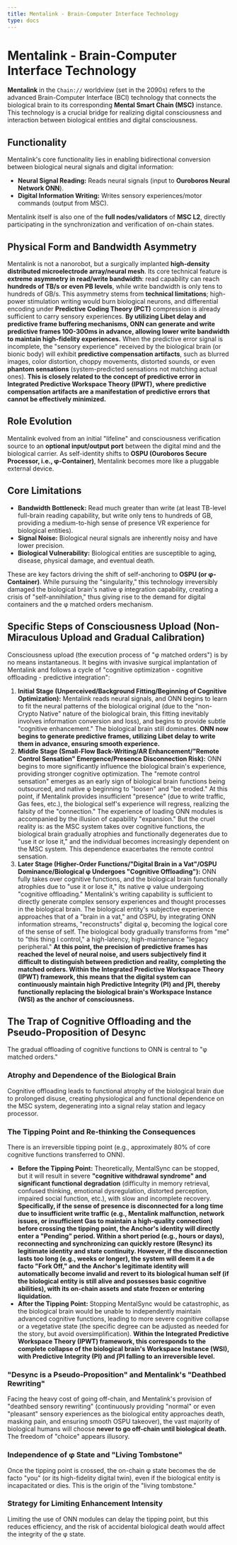 ```yaml
---
title: Mentalink - Brain-Computer Interface Technology
type: docs
---
```


# Mentalink - Brain-Computer Interface Technology

**Mentalink** in the `Chain://` worldview (set in the 2090s) refers to the advanced Brain-Computer Interface (BCI) technology that connects the biological brain to its corresponding **Mental Smart Chain (MSC)** instance. This technology is a crucial bridge for realizing digital consciousness and interaction between biological entities and digital consciousness.

## Functionality

Mentalink's core functionality lies in enabling bidirectional conversion between biological neural signals and digital information:

*   **Neural Signal Reading:** Reads neural signals (input to **Ouroboros Neural Network ONN**).
*   **Digital Information Writing:** Writes sensory experiences/motor commands (output from MSC).

Mentalink itself is also one of the **full nodes/validators** of **MSC L2**, directly participating in the synchronization and verification of on-chain states.

## Physical Form and Bandwidth Asymmetry

Mentalink is not a nanorobot, but a surgically implanted **high-density distributed microelectrode array/neural mesh**. Its core technical feature is **extreme asymmetry in read/write bandwidth**: read capability can reach **hundreds of TB/s or even PB levels**, while write bandwidth is only tens to hundreds of GB/s. This asymmetry stems from **technical limitations**; high-power stimulation writing would burn biological neurons, and differential encoding under **Predictive Coding Theory (PCT)** compression is already sufficient to carry sensory experiences. **By utilizing Libet delay and predictive frame buffering mechanisms, ONN can generate and write predictive frames 100-300ms in advance, allowing lower write bandwidth to maintain high-fidelity experiences.** When the predictive error signal is incomplete, the "sensory experience" received by the biological brain (or bionic body) will exhibit **predictive compensation artifacts**, such as blurred images, color distortion, choppy movements, distorted sounds, or even **phantom sensations** (system-predicted sensations not matching actual ones). **This is closely related to the concept of predictive error in Integrated Predictive Workspace Theory (IPWT), where predictive compensation artifacts are a manifestation of predictive errors that cannot be effectively minimized.**

## Role Evolution

Mentalink evolved from an initial "lifeline" and consciousness verification source to an **optional input/output port** between the digital mind and the biological carrier. As self-identity shifts to **OSPU (Ouroboros Secure Processor, i.e., φ-Container)**, Mentalink becomes more like a pluggable external device.

## Core Limitations

*   **Bandwidth Bottleneck:** Read much greater than write (at least TB-level full-brain reading capability, but write only tens to hundreds of GB, providing a medium-to-high sense of presence VR experience for biological entities).
*   **Signal Noise:** Biological neural signals are inherently noisy and have lower precision.
*   **Biological Vulnerability:** Biological entities are susceptible to aging, disease, physical damage, and eventual death.

These are key factors driving the shift of self-anchoring to **OSPU (or φ-Container)**. While pursuing the "singularity," this technology irreversibly damaged the biological brain's native φ integration capability, creating a crisis of "self-annihilation," thus giving rise to the demand for digital containers and the φ matched orders mechanism.

## Specific Steps of Consciousness Upload (Non-Miraculous Upload and Gradual Calibration)

Consciousness upload (the execution process of "φ matched orders") is by no means instantaneous. It begins with invasive surgical implantation of Mentalink and follows a cycle of "cognitive optimization - cognitive offloading - predictive integration":

1.  **Initial Stage (Unperceived/Background Fitting/Beginning of Cognitive Optimization):** Mentalink reads neural signals, and ONN begins to learn to fit the neural patterns of the biological original (due to the "non-Crypto Native" nature of the biological brain, this fitting inevitably involves information conversion and loss), and begins to provide subtle "cognitive enhancement." The biological brain still dominates. **ONN now begins to generate predictive frames, utilizing Libet delay to write them in advance, ensuring smooth experience.**
2.  **Middle Stage (Small-Flow Back-Writing/AR Enhancement/"Remote Control Sensation" Emergence/Presence Disconnection Risk):** ONN begins to more significantly influence the biological brain's experience, providing stronger cognitive optimization. The "remote control sensation" emerges as an early sign of biological brain functions being outsourced, and native φ beginning to "loosen" and "be eroded." At this point, if Mentalink provides insufficient "presence" (due to write traffic, Gas fees, etc.), the biological self's experience will regress, realizing the falsity of the "connection." The experience of loading ONN modules is accompanied by the illusion of capability "expansion." But the cruel reality is: as the MSC system takes over cognitive functions, the biological brain gradually atrophies and functionally degenerates due to "use it or lose it," and the individual becomes increasingly dependent on the MSC system. This dependence exacerbates the remote control sensation.
3.  **Later Stage (Higher-Order Functions/"Digital Brain in a Vat"/OSPU Dominance/Biological φ Undergoes "Cognitive Offloading"):** ONN fully takes over cognitive functions, and the biological brain functionally atrophies due to "use it or lose it," its native φ value undergoing "cognitive offloading." Mentalink's writing capability is sufficient to directly generate complex sensory experiences and thought processes in the biological brain. The biological entity's subjective experience approaches that of a "brain in a vat," and OSPU, by integrating ONN information streams, "reconstructs" digital φ, becoming the logical core of the sense of self. The biological body gradually transforms from "me" to "this thing I control," a high-latency, high-maintenance "legacy peripheral." **At this point, the precision of predictive frames has reached the level of neural noise, and users subjectively find it difficult to distinguish between prediction and reality, completing the matched orders. Within the Integrated Predictive Workspace Theory (IPWT) framework, this means that the digital system can continuously maintain high Predictive Integrity (PI) and ∫PI, thereby functionally replacing the biological brain's Workspace Instance (WSI) as the anchor of consciousness.**

## The Trap of Cognitive Offloading and the Pseudo-Proposition of Desync

The gradual offloading of cognitive functions to ONN is central to "φ matched orders."

### Atrophy and Dependence of the Biological Brain

Cognitive offloading leads to functional atrophy of the biological brain due to prolonged disuse, creating physiological and functional dependence on the MSC system, degenerating into a signal relay station and legacy processor.

### The Tipping Point and Re-thinking the Consequences

There is an irreversible tipping point (e.g., approximately 80% of core cognitive functions transferred to ONN).

*   **Before the Tipping Point:** Theoretically, MentalSync can be stopped, but it will result in severe **"cognitive withdrawal syndrome" and significant functional degradation** (difficulty in memory retrieval, confused thinking, emotional dysregulation, distorted perception, impaired social function, etc.), with slow and incomplete recovery. **Specifically, if the sense of presence is disconnected for a long time due to insufficient write traffic (e.g., Mentalink malfunction, network issues, or insufficient Gas to maintain a high-quality connection) before crossing the tipping point, the Anchor's identity will directly enter a "Pending" period. Within a short period (e.g., hours or days), reconnecting and synchronizing can quickly restore (Resync) its legitimate identity and state continuity. However, if the disconnection lasts too long (e.g., weeks or longer), the system will deem it a de facto "Fork Off," and the Anchor's legitimate identity will automatically become invalid and revert to its biological human self (if the biological entity is still alive and possesses basic cognitive abilities), with its on-chain assets and state frozen or entering liquidation.**
*   **After the Tipping Point:** Stopping MentalSync would be catastrophic, as the biological brain would be unable to independently maintain advanced cognitive functions, leading to more severe cognitive collapse or a vegetative state (the specific degree can be adjusted as needed for the story, but avoid oversimplification). **Within the Integrated Predictive Workspace Theory (IPWT) framework, this corresponds to the complete collapse of the biological brain's Workspace Instance (WSI), with Predictive Integrity (PI) and ∫PI falling to an irreversible level.**

### "Desync is a Pseudo-Proposition" and Mentalink's "Deathbed Rewriting"

Facing the heavy cost of going off-chain, and Mentalink's provision of "deathbed sensory rewriting" (continuously providing "normal" or even "pleasant" sensory experiences as the biological entity approaches death, masking pain, and ensuring smooth OSPU takeover), the vast majority of biological humans will choose **never to go off-chain until biological death.** The freedom of "choice" appears illusory.

### Independence of φ State and "Living Tombstone"

Once the tipping point is crossed, the on-chain φ state becomes the de facto "you" (or its high-fidelity digital twin), even if the biological entity is incapacitated or dies. This is the origin of the "living tombstone."

### Strategy for Limiting Enhancement Intensity

Limiting the use of ONN modules can delay the tipping point, but this reduces efficiency, and the risk of accidental biological death would affect the integrity of the φ state.
